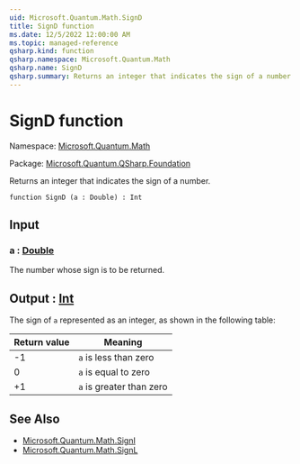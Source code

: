 ```yaml
---
uid: Microsoft.Quantum.Math.SignD
title: SignD function
ms.date: 12/5/2022 12:00:00 AM
ms.topic: managed-reference
qsharp.kind: function
qsharp.namespace: Microsoft.Quantum.Math
qsharp.name: SignD
qsharp.summary: Returns an integer that indicates the sign of a number.
---
```


# SignD function

Namespace: [Microsoft.Quantum.Math](xref:Microsoft.Quantum.Math)

Package: [Microsoft.Quantum.QSharp.Foundation](https://nuget.org/packages/Microsoft.Quantum.QSharp.Foundation)


Returns an integer that indicates the sign of a number.

```qsharp
function SignD (a : Double) : Int
```


## Input

### a : [Double](xref:microsoft.quantum.qsharp.valueliterals#double-literals)

The number whose sign is to be returned.



## Output : [Int](xref:microsoft.quantum.qsharp.valueliterals#int-literals)

The sign of `a` represented as an integer, as shown in the followingtable:|Return value  |Meaning                  ||--------------|-------------------------|| -1           |`a` is less than zero    || 0            |`a` is equal to zero     || +1           |`a` is greater than zero |

## See Also

- [Microsoft.Quantum.Math.SignI](xref:Microsoft.Quantum.Math.SignI)
- [Microsoft.Quantum.Math.SignL](xref:Microsoft.Quantum.Math.SignL)